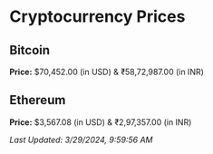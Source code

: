 
# Cryptocurrency Prices

## Bitcoin

**Price:** $70,452.00 (in USD) & ₹58,72,987.00 (in INR)

## Ethereum

**Price:** $3,567.08 (in USD) & ₹2,97,357.00 (in INR)

_Last Updated: 3/29/2024, 9:59:56 AM_
